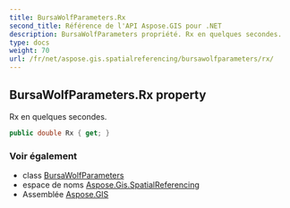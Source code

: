 ```yaml
---
title: BursaWolfParameters.Rx
second_title: Référence de l'API Aspose.GIS pour .NET
description: BursaWolfParameters propriété. Rx en quelques secondes.
type: docs
weight: 70
url: /fr/net/aspose.gis.spatialreferencing/bursawolfparameters/rx/
---
```

## BursaWolfParameters.Rx property

Rx en quelques secondes.

```csharp
public double Rx { get; }
```

### Voir également

* class [BursaWolfParameters](../)
* espace de noms [Aspose.Gis.SpatialReferencing](../../bursawolfparameters/)
* Assemblée [Aspose.GIS](../../../)


